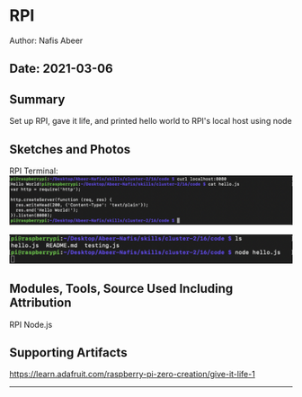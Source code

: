 #  RPI

Author: Nafis Abeer

Date: 2021-03-06
-----

## Summary
Set up RPI, gave it life, and printed hello world to RPI's local host using node

## Sketches and Photos
RPI Terminal:
![Terminal Image](./images/Terminal.png)

![Terminal Image](./images/Terminal2.png)

## Modules, Tools, Source Used Including Attribution
RPI
Node.js

## Supporting Artifacts
https://learn.adafruit.com/raspberry-pi-zero-creation/give-it-life-1

-----
